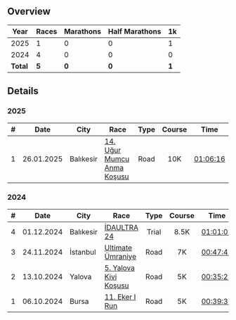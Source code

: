 ## Overview

| Year         |   Races     | Marathons | Half Marathons | 1k |
|--------------|-----------| -----------| -----------| -----------|
| 2025 |  1|  0| 0| 1|
| 2024 |  4|  0| 0| 0|
| **Total** |  **5**|  **0** | **0**| **1**|

## Details

### 2025

|# | Date         | City |  Race     | Type | Course |Time |
|--|:------------:|----|-----------|:----------:|:-------:|:---------:
|1 | 26.01.2025 | Balıkesir | [14. Uğur Mumcu Anma Koşusu](https://www.kartal.bel.tr/Belediyemiz/Haberler/41127) | Road | 10K  | [01:06:16](https://hurratiming.com/event/3) |

### 2024

|# | Date         | City |  Race     | Type | Course |Time |
|--|:------------:|----|-----------|:----------:|:-------:|:---------:
|4 | 01.12.2024 | Balıkesir | [İDAULTRA 24](https://www.idaultra.com/#intro) | Trial | 8.5K  | [01:01:02](https://argeustiming.com/results/g-live/g-live.html?f=../idaultra/2024/ida2024.clax) |
|3 | 24.11.2024 | İstanbul | [Ultimate Ümraniye](https://www.teamkronos.com/ultimate-umraniye) | Road | 7K  | [00:47:41](https://hurratiming.com/live/race/ultimateumraniye) |
|2 | 13.10.2024 | Yalova | [5. Yalova Kivi Koşusu](https://kivikosusu.com/) | Road | 5K  | [00:35:28](https://racetiming.com.tr/sonuclar/5-yalova-kivi-kosusu-2024/) |
|1 | 06.10.2024 | Bursa | [11. Eker I Run](https://www.ekerkosu.com/) | Road | 5K | [00:39:37](https://sonuc.plustiming.com/myresults.aspx?uid=16389-281-3-238347) |
